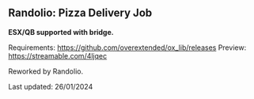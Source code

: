 ## Randolio: Pizza Delivery Job

**ESX/QB supported with bridge.**

Requirements: https://github.com/overextended/ox_lib/releases
Preview: https://streamable.com/4ljqec

Reworked by Randolio.

Last updated: 26/01/2024
